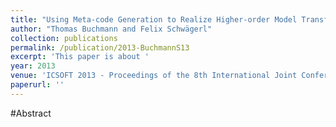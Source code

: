 ```yaml
---
title: "Using Meta-code Generation to Realize Higher-order Model Transformations"
author: "Thomas Buchmann and Felix Schwägerl"
collection: publications
permalink: /publication/2013-BuchmannS13
excerpt: 'This paper is about '
year: 2013
venue: 'ICSOFT 2013 - Proceedings of the 8th International Joint Conference on Software Technologies, Reykjavk, Iceland, 29-31 July, 2013'
paperurl: ''
---
```


#Abstract
